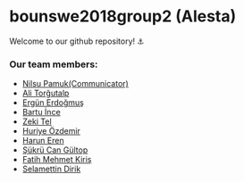 # bounswe2018group2 (Alesta)

Welcome to our github repository! :anchor:

### Our team members:
* [Nilsu Pamuk(Communicator)]()
* [Ali Torğutalp](https://github.com/bounswe/bounswe2018group2/wiki/aliturgutalp)
* [Ergün Erdoğmuş]()
* [Bartu İnce]()
* [Zeki Tel]()
* [Huriye Özdemir]()
* [Harun Eren]()
* [Şükrü Can Gültop]()
* [Fatih Mehmet Kiriş]()
* [Selamettin Dirik]()
